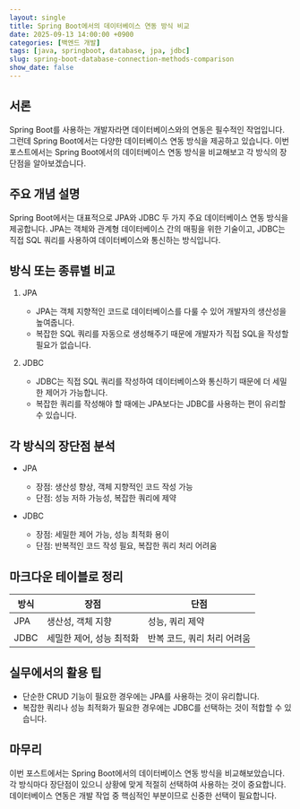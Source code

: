 ```yaml
---
layout: single
title: Spring Boot에서의 데이터베이스 연동 방식 비교
date: 2025-09-13 14:00:00 +0900
categories: [백엔드 개발]
tags: [java, springboot, database, jpa, jdbc]
slug: spring-boot-database-connection-methods-comparison
show_date: false
---
```


## 서론
Spring Boot를 사용하는 개발자라면 데이터베이스와의 연동은 필수적인 작업입니다. 그런데 Spring Boot에서는 다양한 데이터베이스 연동 방식을 제공하고 있습니다. 이번 포스트에서는 Spring Boot에서의 데이터베이스 연동 방식을 비교해보고 각 방식의 장단점을 알아보겠습니다.

## 주요 개념 설명
Spring Boot에서는 대표적으로 JPA와 JDBC 두 가지 주요 데이터베이스 연동 방식을 제공합니다. JPA는 객체와 관계형 데이터베이스 간의 매핑을 위한 기술이고, JDBC는 직접 SQL 쿼리를 사용하여 데이터베이스와 통신하는 방식입니다.

## 방식 또는 종류별 비교
1. JPA
   - JPA는 객체 지향적인 코드로 데이터베이스를 다룰 수 있어 개발자의 생산성을 높여줍니다.
   - 복잡한 SQL 쿼리를 자동으로 생성해주기 때문에 개발자가 직접 SQL을 작성할 필요가 없습니다.

2. JDBC
   - JDBC는 직접 SQL 쿼리를 작성하여 데이터베이스와 통신하기 때문에 더 세밀한 제어가 가능합니다.
   - 복잡한 쿼리를 작성해야 할 때에는 JPA보다는 JDBC를 사용하는 편이 유리할 수 있습니다.

## 각 방식의 장단점 분석
- JPA
   - 장점: 생산성 향상, 객체 지향적인 코드 작성 가능
   - 단점: 성능 저하 가능성, 복잡한 쿼리에 제약

- JDBC
   - 장점: 세밀한 제어 가능, 성능 최적화 용이
   - 단점: 반복적인 코드 작성 필요, 복잡한 쿼리 처리 어려움

## 마크다운 테이블로 정리

| 방식 | 장점 | 단점 |
|---|---|---|
| JPA | 생산성, 객체 지향 | 성능, 쿼리 제약 |
| JDBC | 세밀한 제어, 성능 최적화 | 반복 코드, 쿼리 처리 어려움 |

## 실무에서의 활용 팁
- 단순한 CRUD 기능이 필요한 경우에는 JPA를 사용하는 것이 유리합니다.
- 복잡한 쿼리나 성능 최적화가 필요한 경우에는 JDBC를 선택하는 것이 적합할 수 있습니다.

## 마무리
이번 포스트에서는 Spring Boot에서의 데이터베이스 연동 방식을 비교해보았습니다. 각 방식마다 장단점이 있으니 상황에 맞게 적절히 선택하여 사용하는 것이 중요합니다. 데이터베이스 연동은 개발 작업 중 핵심적인 부분이므로 신중한 선택이 필요합니다.